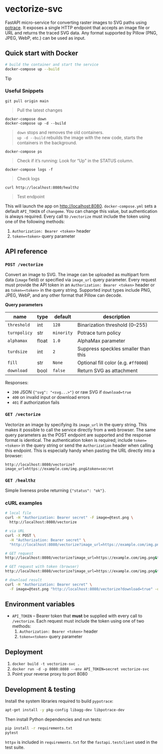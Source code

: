 # vectorize-svc

FastAPI micro-service for converting raster images to SVG paths using [potrace](http://potrace.sourceforge.net/). It exposes a single HTTP endpoint that accepts an image file or URL and returns the traced SVG data. Any format supported by Pillow (PNG, JPEG, WebP, etc.) can be used as input.

## Quick start with Docker

```bash
# build the container and start the service
docker-compose up --build
```
> [!TIP]
> ### Useful Snippets
> ```
> git pull origin main
> ```
> > Pull the latest changes
> 
> ```
> docker-compose down
> docker-compose up -d --build
> ```
> > `down` stops and removes the old containers.  
> > `up -d --build` rebuilds the image with the new code, starts the containers in the background.
> 
> ```
> docker-compose ps
> ```
> > Check if it’s running: Look for “Up” in the STATUS column.
>
> ```
> docker-compose logs -f
> ```
> > Check logs  
> 
 > ```
 > curl http://localhost:8080/healthz
 > ```
 > > Test endpoint

This will launch the app on [http://localhost:8080](http://localhost:8080).
`docker-compose.yml` sets a default `API_TOKEN` of `changeme`. You can change
this value, but authentication is always required. Every call to `/vectorize`
must include the token using one of the following methods:
1. `Authorization: Bearer <token>` header
2. `token=<token>` query parameter

## API reference

### `POST /vectorize`

Convert an image to SVG. The image can be uploaded as multipart form data (`image` field) or specified via `image_url` query parameter. Every request must provide the API token in an `Authorization: Bearer <token>` header or as `token=<token>` in the query string.
Supported input types include PNG, JPEG, WebP, and any other format that Pillow can decode.

**Query parameters**

| name | type | default | description |
| --- | --- | --- | --- |
| `threshold` | int | `128` | Binarization threshold (0–255) |
| `turnpolicy` | str | `minority` | Potrace turn policy |
| `alphamax` | float | `1.0` | AlphaMax parameter |
| `turdsize` | int | `2` | Suppress speckles smaller than this |
| `fill` | str | `None` | Optional fill color (e.g. `#ff0000`) |
| `download` | bool | `false` | Return SVG as attachment |

Responses:
- `200` JSON `{"svg": "<svg...>"}` or raw SVG if `download=true`
- `400` on invalid input or download errors
- `401` if authorization fails

### `GET /vectorize`

Vectorize an image by specifying its `image_url` in the query string. This makes
it possible to call the service directly from a web browser. The same query
parameters as the POST endpoint are supported and the response format is
identical. The authentication token is required; include `token=<token>` in the
query string or send the `Authorization` header when calling this endpoint. This
is especially handy when pasting the URL directly into a browser:

```
http://localhost:8080/vectorize?image_url=https://example.com/img.png&token=secret
```

### `GET /healthz`

Simple liveness probe returning `{"status": "ok"}`.

### cURL examples

```bash
# local file
curl -H "Authorization: Bearer secret" -F image=@test.png \
  http://localhost:8080/vectorize

# via URL
curl -X POST \
  -H "Authorization: Bearer secret" \
  "http://localhost:8080/vectorize?image_url=https://example.com/img.png"

# GET request
http://localhost:8080/vectorize?image_url=https://example.com/img.png&token=secret

# GET request with token (browser)
http://localhost:8080/vectorize?image_url=https://example.com/img.png&token=secret

# download result
curl -H "Authorization: Bearer secret" \
  -F image=@test.png "http://localhost:8080/vectorize?download=true" -o out.svg
```

## Environment variables

- `API_TOKEN` – Bearer token that **must** be supplied with every call to `/vectorize`.
  Each request must include the token using one of two methods:
  1. `Authorization: Bearer <token>` header
  2. `token=<token>` query parameter

## Deployment

1. `docker build -t vectorize-svc .`
2. `docker run -d -p 8080:8080 --env API_TOKEN=secret vectorize-svc`
3. Point your reverse proxy to port 8080

## Development & testing

Install the system libraries required to build `pypotrace`:

```bash
apt-get install -y pkg-config libagg-dev libpotrace-dev
```

Then install Python dependencies and run tests:

```bash
pip install -r requirements.txt
pytest
```

`httpx` is included in `requirements.txt` for the `fastapi.testclient` used in the test suite.
